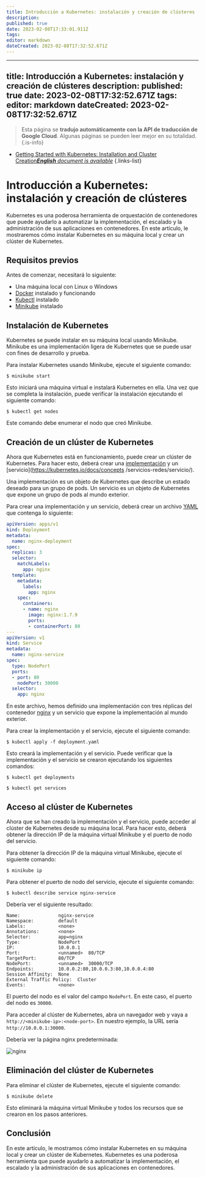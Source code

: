 ```yaml
---
title: Introducción a Kubernetes: instalación y creación de clústeres
description: 
published: true
date: 2023-02-08T17:33:01.911Z
tags: 
editor: markdown
dateCreated: 2023-02-08T17:32:52.671Z
---
```


---
title: Introducción a Kubernetes: instalación y creación de clústeres
description: 
published: true
date: 2023-02-08T17:32:52.671Z
tags: 
editor: markdown
dateCreated: 2023-02-08T17:32:52.671Z
---

> Esta página se **tradujo automáticamente con la API de traducción de Google Cloud**.
Algunas páginas se pueden leer mejor en su totalidad.{.is-info}



- [Getting Started with Kubernetes: Installation and Cluster Creation***English** document is available*](/en/Knowledge-base/Kubernetes/getting-started-with-kubernetes-installation-and-cluster-creation)
{.links-list}


# Introducción a Kubernetes: instalación y creación de clústeres

Kubernetes es una poderosa herramienta de orquestación de contenedores que puede ayudarlo a automatizar la implementación, el escalado y la administración de sus aplicaciones en contenedores. En este artículo, le mostraremos cómo instalar Kubernetes en su máquina local y crear un clúster de Kubernetes.

## Requisitos previos

Antes de comenzar, necesitará lo siguiente:

- Una máquina local con Linux o Windows
- [Docker](https://docs.docker.com/install/) instalado y funcionando
- [Kubectl](https://kubernetes.io/docs/tasks/tools/install-kubectl/) instalado
- [Minikube](https://kubernetes.io/docs/tasks/tools/install-minikube/) instalado

## Instalación de Kubernetes

Kubernetes se puede instalar en su máquina local usando Minikube. Minikube es una implementación ligera de Kubernetes que se puede usar con fines de desarrollo y prueba.

Para instalar Kubernetes usando Minikube, ejecute el siguiente comando:

```
$ minikube start
```

Esto iniciará una máquina virtual e instalará Kubernetes en ella. Una vez que se completa la instalación, puede verificar la instalación ejecutando el siguiente comando:

```
$ kubectl get nodes
```

Este comando debe enumerar el nodo que creó Minikube.

## Creación de un clúster de Kubernetes

Ahora que Kubernetes está en funcionamiento, puede crear un clúster de Kubernetes. Para hacer esto, deberá crear una [implementación](https://kubernetes.io/docs/concepts/workloads/controllers/deployment/) y un [servicio](https://kubernetes.io/docs/concepts /servicios-redes/servicio/).

Una implementación es un objeto de Kubernetes que describe un estado deseado para un grupo de pods. Un servicio es un objeto de Kubernetes que expone un grupo de pods al mundo exterior.

Para crear una implementación y un servicio, deberá crear un archivo [YAML](https://en.wikipedia.org/wiki/YAML) que contenga lo siguiente:

```yaml
apiVersion: apps/v1
kind: Deployment
metadata:
  name: nginx-deployment
spec:
  replicas: 3
  selector:
    matchLabels:
      app: nginx
  template:
    metadata:
      labels:
        app: nginx
    spec:
      containers:
      - name: nginx
        image: nginx:1.7.9
        ports:
        - containerPort: 80
---
apiVersion: v1
kind: Service
metadata:
  name: nginx-service
spec:
  type: NodePort
  ports:
  - port: 80
    nodePort: 30000
  selector:
    app: nginx
```

En este archivo, hemos definido una implementación con tres réplicas del contenedor [nginx](https://www.nginx.com/) y un servicio que expone la implementación al mundo exterior.

Para crear la implementación y el servicio, ejecute el siguiente comando:

```
$ kubectl apply -f deployment.yaml
```

Esto creará la implementación y el servicio. Puede verificar que la implementación y el servicio se crearon ejecutando los siguientes comandos:

```
$ kubectl get deployments
```

```
$ kubectl get services
```

## Acceso al clúster de Kubernetes

Ahora que se han creado la implementación y el servicio, puede acceder al clúster de Kubernetes desde su máquina local. Para hacer esto, deberá obtener la dirección IP de la máquina virtual Minikube y el puerto de nodo del servicio.

Para obtener la dirección IP de la máquina virtual Minikube, ejecute el siguiente comando:

```
$ minikube ip
```

Para obtener el puerto de nodo del servicio, ejecute el siguiente comando:

```
$ kubectl describe service nginx-service
```

Debería ver el siguiente resultado:

```
Name:              nginx-service
Namespace:         default
Labels:            <none>
Annotations:       <none>
Selector:          app=nginx
Type:              NodePort
IP:                10.0.0.1
Port:              <unnamed>  80/TCP
TargetPort:        80/TCP
NodePort:          <unnamed>  30000/TCP
Endpoints:         10.0.0.2:80,10.0.0.3:80,10.0.0.4:80
Session Affinity:  None
External Traffic Policy:  Cluster
Events:            <none>
```

El puerto del nodo es el valor del campo `NodePort`. En este caso, el puerto del nodo es `30000`.

Para acceder al clúster de Kubernetes, abra un navegador web y vaya a `http://<minikube-ip>:<node-port>`. En nuestro ejemplo, la URL sería `http://10.0.0.1:30000`.

Debería ver la página nginx predeterminada:

![nginx](https://www.nginx.com/wp-content/uploads/2018/08/nginx-logo.png)

## Eliminación del clúster de Kubernetes

Para eliminar el clúster de Kubernetes, ejecute el siguiente comando:

```
$ minikube delete
```

Esto eliminará la máquina virtual Minikube y todos los recursos que se crearon en los pasos anteriores.

## Conclusión

En este artículo, le mostramos cómo instalar Kubernetes en su máquina local y crear un clúster de Kubernetes. Kubernetes es una poderosa herramienta que puede ayudarlo a automatizar la implementación, el escalado y la administración de sus aplicaciones en contenedores.